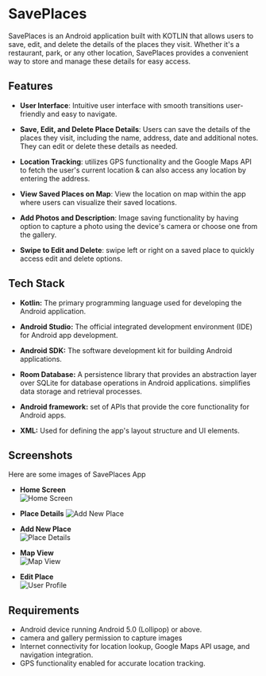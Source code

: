 # SavePlaces

SavePlaces is an Android application built with KOTLIN that allows users to save, edit, and delete the details of the places they visit. Whether it's a restaurant, park, or any other location, SavePlaces provides a convenient way to store and manage these details for easy access.

## Features

- **User Interface**: Intuitive user interface with smooth transitions user-friendly and easy to navigate.

- **Save, Edit, and Delete Place Details**: Users can save the details of the places they visit, including the name, address, date and additional notes. They can edit or delete these details as needed.

- **Location Tracking**: utilizes GPS functionality and the Google Maps API to fetch the user's current location & can also access any location by entering the address.

- **View Saved Places on Map**: View the location on map within the app where users can visualize their saved locations.
  
- **Add Photos and Description**: Image saving functionality by having option to capture a photo using the device's camera or choose one from the gallery.

- **Swipe to Edit and Delete**: swipe left or right on a saved place to quickly access edit and delete options. 



## Tech Stack

- **Kotlin:** The primary programming language used for developing the Android application.

- **Android Studio:** The official integrated development environment (IDE) for Android app development.

- **Android SDK:** The software development kit for building Android applications.

- **Room Database:** A persistence library that provides an abstraction layer over SQLite for database operations in Android applications. simplifies data storage and retrieval processes.

- **Android framework:**  set of APIs that provide the core functionality for Android apps.

- **XML:** Used for defining the app's layout structure and UI elements.


## Screenshots

Here are some images of SavePlaces App

- **Home Screen**  
  ![Home Screen](https://drive.google.com/uc?export=view&id=1u3-MFrteX07x9GFwDlWIQmNPC22FerV2)
  
- **Place Details** 
  ![Add New Place](https://drive.google.com/uc?export=view&id=1V6Ap4BFRCj6j9ZsosrGKZ_RlOeoY22tJ)
  
- **Add New Place**    
  ![Place Details](https://drive.google.com/uc?export=view&id=1wILLWiihImf7qolzrwBA2eovhmojpV0_)
  
- **Map View**  
  ![Map View](https://drive.google.com/uc?export=view&id=1LL7PfqDIpZPIKBZ1wZVjoqxo9V91A6FB)
  
- **Edit Place**  
  ![User Profile](https://drive.google.com/uc?export=view&id=1YRbZxXTASaSmCVUm_jHTwTQhF2MDYnBA)



## Requirements

- Android device running Android 5.0 (Lollipop) or above.
- camera and gallery permission to capture images
- Internet connectivity for location lookup, Google Maps API usage, and navigation integration.
- GPS functionality enabled for accurate location tracking.


